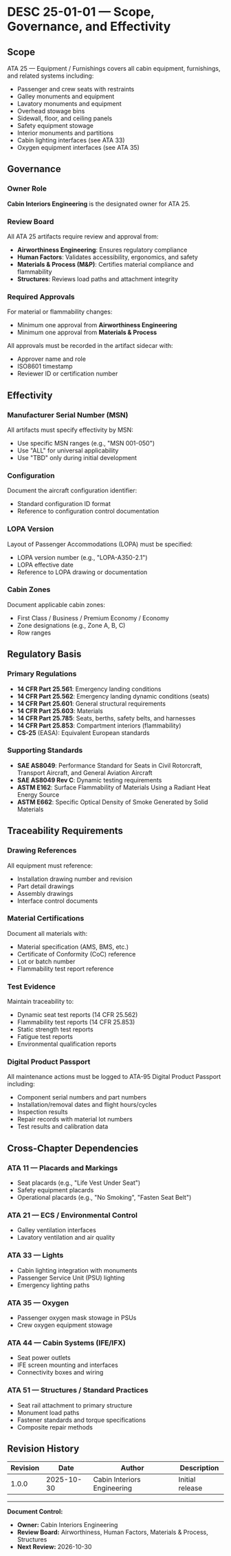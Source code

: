 # DESC 25-01-01 — Scope, Governance, and Effectivity

## Scope
ATA 25 — Equipment / Furnishings covers all cabin equipment, furnishings, and related systems including:
- Passenger and crew seats with restraints
- Galley monuments and equipment
- Lavatory monuments and equipment
- Overhead stowage bins
- Sidewall, floor, and ceiling panels
- Safety equipment stowage
- Interior monuments and partitions
- Cabin lighting interfaces (see ATA 33)
- Oxygen equipment interfaces (see ATA 35)

## Governance

### Owner Role
**Cabin Interiors Engineering** is the designated owner for ATA 25.

### Review Board
All ATA 25 artifacts require review and approval from:
- **Airworthiness Engineering**: Ensures regulatory compliance
- **Human Factors**: Validates accessibility, ergonomics, and safety
- **Materials & Process (M&P)**: Certifies material compliance and flammability
- **Structures**: Reviews load paths and attachment integrity

### Required Approvals
For material or flammability changes:
- Minimum one approval from **Airworthiness Engineering**
- Minimum one approval from **Materials & Process**

All approvals must be recorded in the artifact sidecar with:
- Approver name and role
- ISO8601 timestamp
- Reviewer ID or certification number

## Effectivity

### Manufacturer Serial Number (MSN)
All artifacts must specify effectivity by MSN:
- Use specific MSN ranges (e.g., "MSN 001-050")
- Use "ALL" for universal applicability
- Use "TBD" only during initial development

### Configuration
Document the aircraft configuration identifier:
- Standard configuration ID format
- Reference to configuration control documentation

### LOPA Version
Layout of Passenger Accommodations (LOPA) must be specified:
- LOPA version number (e.g., "LOPA-A350-2.1")
- LOPA effective date
- Reference to LOPA drawing or documentation

### Cabin Zones
Document applicable cabin zones:
- First Class / Business / Premium Economy / Economy
- Zone designations (e.g., Zone A, B, C)
- Row ranges

## Regulatory Basis

### Primary Regulations
- **14 CFR Part 25.561**: Emergency landing conditions
- **14 CFR Part 25.562**: Emergency landing dynamic conditions (seats)
- **14 CFR Part 25.601**: General structural requirements
- **14 CFR Part 25.603**: Materials
- **14 CFR Part 25.785**: Seats, berths, safety belts, and harnesses
- **14 CFR Part 25.853**: Compartment interiors (flammability)
- **CS-25** (EASA): Equivalent European standards

### Supporting Standards
- **SAE AS8049**: Performance Standard for Seats in Civil Rotorcraft, Transport Aircraft, and General Aviation Aircraft
- **SAE AS8049 Rev C**: Dynamic testing requirements
- **ASTM E162**: Surface Flammability of Materials Using a Radiant Heat Energy Source
- **ASTM E662**: Specific Optical Density of Smoke Generated by Solid Materials

## Traceability Requirements

### Drawing References
All equipment must reference:
- Installation drawing number and revision
- Part detail drawings
- Assembly drawings
- Interface control documents

### Material Certifications
Document all materials with:
- Material specification (AMS, BMS, etc.)
- Certificate of Conformity (CoC) reference
- Lot or batch number
- Flammability test report reference

### Test Evidence
Maintain traceability to:
- Dynamic seat test reports (14 CFR 25.562)
- Flammability test reports (14 CFR 25.853)
- Static strength test reports
- Fatigue test reports
- Environmental qualification reports

### Digital Product Passport
All maintenance actions must be logged to ATA-95 Digital Product Passport including:
- Component serial numbers and part numbers
- Installation/removal dates and flight hours/cycles
- Inspection results
- Repair records with material lot numbers
- Test results and calibration data

## Cross-Chapter Dependencies

### ATA 11 — Placards and Markings
- Seat placards (e.g., "Life Vest Under Seat")
- Safety equipment placards
- Operational placards (e.g., "No Smoking", "Fasten Seat Belt")

### ATA 21 — ECS / Environmental Control
- Galley ventilation interfaces
- Lavatory ventilation and air quality

### ATA 33 — Lights
- Cabin lighting integration with monuments
- Passenger Service Unit (PSU) lighting
- Emergency lighting paths

### ATA 35 — Oxygen
- Passenger oxygen mask stowage in PSUs
- Crew oxygen equipment stowage

### ATA 44 — Cabin Systems (IFE/IFX)
- Seat power outlets
- IFE screen mounting and interfaces
- Connectivity boxes and wiring

### ATA 51 — Structures / Standard Practices
- Seat rail attachment to primary structure
- Monument load paths
- Fastener standards and torque specifications
- Composite repair methods

## Revision History

| Revision | Date       | Author                     | Description                    |
|----------|------------|----------------------------|--------------------------------|
| 1.0.0    | 2025-10-30 | Cabin Interiors Engineering | Initial release                |

---

**Document Control:**
- **Owner:** Cabin Interiors Engineering
- **Review Board:** Airworthiness, Human Factors, Materials & Process, Structures
- **Next Review:** 2026-10-30
